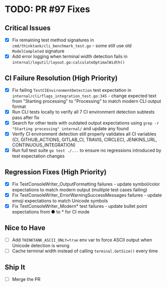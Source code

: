 # TODO: PR #97 Fixes

## Critical Issues
- [x] Fix remaining test method signatures in `cmd/thinktank/cli_benchmark_test.go` - some still use old `ModelCompleted` signature
- [x] Add error logging when terminal width detection fails in `internal/logutil/layout.go:calculateOptimalWidth()`

## CI Failure Resolution (High Priority)
- [x] Fix failing `TestCIEnvironmentDetection` test expectation in `internal/cli/flags_integration_test.go:345` - change expected text from "Starting processing" to "Processing" to match modern CLI output format
- [x] Run CLI tests locally to verify all 7 CI environment detection subtests pass after fix
- [x] Search for other tests with outdated output expectations using `grep -r "Starting processing" internal/` and update any found
- [x] Verify CI environment detection still properly validates all CI variables (CI, GITHUB_ACTIONS, GITLAB_CI, TRAVIS, CIRCLECI, JENKINS_URL, CONTINUOUS_INTEGRATION)
- [x] Run full test suite `go test ./...` to ensure no regressions introduced by test expectation changes

## Regression Fixes (High Priority)
- [x] Fix TestConsoleWriter_OutputFormatting failures - update symbol/color expectations to match modern output (multiple test cases failing)
- [x] Fix TestConsoleWriter_ErrorWarningSuccessMessages failures - update emoji expectations to match Unicode symbols
- [x] Fix TestConsoleWriter_Modern* test failures - update bullet point expectations from ● to * for CI mode

## Nice to Have
- [ ] Add `THINKTANK_ASCII_ONLY=true` env var to force ASCII output when Unicode detection is wrong
- [ ] Cache terminal width instead of calling `terminal.GetSize()` every time

## Ship It
- [ ] Merge the PR
